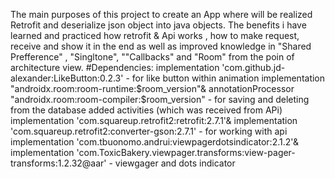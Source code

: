  The main purposes of this project to create an App where will be realized Retrofit and deserialize json object into java objects. 
 The benefits  i have learned and practiced  how retrofit & Api  works , how to make request, receive and show it in the end as well as improved knowledge in "Shared Prefference" , "Singltone", ""Callbacks" and "Room" from the poin of architecture view. 
#Dependencies: 
implementation 'com.github.jd-alexander:LikeButton:0.2.3' - for like button within animation 
implementation "androidx.room:room-runtime:$room_version"& annotationProcessor "androidx.room:room-compiler:$room_version" - for saving and deleting from the database added activities (which was received from APi) 
implementation 'com.squareup.retrofit2:retrofit:2.7.1'& implementation 'com.squareup.retrofit2:converter-gson:2.7.1'  - for working with api
implementation 'com.tbuonomo.andrui:viewpagerdotsindicator:2.1.2'& implementation 'com.ToxicBakery.viewpager.transforms:view-pager-transforms:1.2.32@aar' - viewgager and dots indicator
